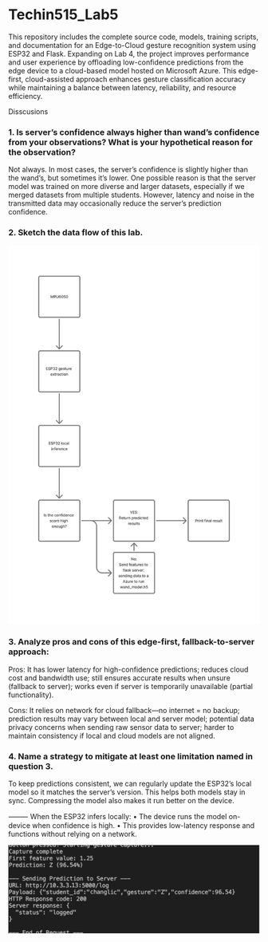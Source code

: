 # Techin515_Lab5

This repository includes the complete source code, models, training scripts, and documentation for an Edge-to-Cloud gesture recognition system using ESP32 and Flask. Expanding on Lab 4, the project improves performance and user experience by offloading low-confidence predictions from the edge device to a cloud-based model hosted on Microsoft Azure. This edge-first, cloud-assisted approach enhances gesture classification accuracy while maintaining a balance between latency, reliability, and resource efficiency.

Disscusions
### 1. Is server’s confidence always higher than wand’s confidence from your observations? What is your hypothetical reason for the observation? 
   
Not always. In most cases, the server’s confidence is slightly higher than the wand’s, but sometimes it’s lower.
One possible reason is that the server model was trained on more diverse and larger datasets, especially if we merged datasets from multiple students. However, latency and noise in the transmitted data may occasionally reduce the server’s prediction confidence.

### 2. Sketch the data flow of this lab.
<img src="Images/data%20flow.png" alt="Data Flow" width="600"/>

### 3. Analyze pros and cons of this edge-first, fallback-to-server approach: 
   
Pros: It has lower latency for high-confidence predictions; reduces cloud cost and bandwidth use; still ensures accurate results when unsure (fallback to server); works even if server is temporarily unavailable (partial functionality). 

Cons: It relies on network for cloud fallback—no internet = no backup; prediction results may vary between local and server model; potential data privacy concerns when sending raw sensor data to server; harder to maintain consistency if local and cloud models are not aligned.

### 4. Name a strategy to mitigate at least one limitation named in question 3. 
   
To keep predictions consistent, we can regularly update the ESP32’s local model so it matches the server’s version. This helps both models stay in sync. Compressing the model also makes it run better on the device.

⸻
When the ESP32 infers locally:
	•	The device runs the model on-device when confidence is high.
	•	This provides low-latency response and functions without relying on a network. 
 
<img src="Images/When the ESP32 infers locally.png" alt="Data Flow" width="600"/>



